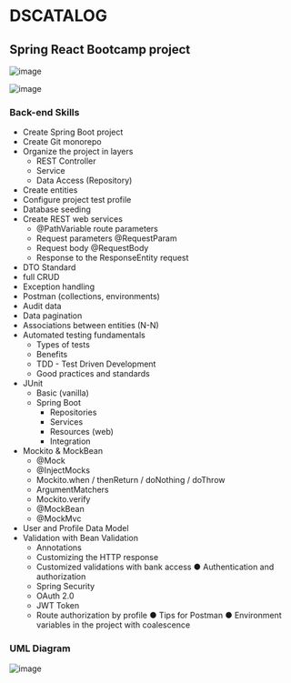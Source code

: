 # DSCATALOG

## Spring React Bootcamp project

![image](https://user-images.githubusercontent.com/95655712/190936412-8b3a3bf9-cfe7-4f4f-92c8-030f49f74737.png)

![image](https://user-images.githubusercontent.com/95655712/190936569-5a8e25c0-d9cb-43ad-81a5-f859225e3162.png)


### Back-end Skills

- Create Spring Boot project
- Create Git monorepo
- Organize the project in layers
  - REST Controller
  - Service
  - Data Access (Repository)
- Create entities
- Configure project test profile
- Database seeding
- Create REST web services
  - @PathVariable route parameters
  - Request parameters @RequestParam
  - Request body @RequestBody
  - Response to the ResponseEntity<T> request
- DTO Standard
- full CRUD
- Exception handling
- Postman (collections, environments)
- Audit data
- Data pagination
- Associations between entities (N-N)
- Automated testing fundamentals
  - Types of tests
  - Benefits
  - TDD - Test Driven Development
  - Good practices and standards
- JUnit
  - Basic (vanilla)
  - Spring Boot
    - Repositories
    - Services
    - Resources (web)
    - Integration
- Mockito & MockBean
  - @Mock
  - @InjectMocks
  - Mockito.when / thenReturn / doNothing / doThrow
  - ArgumentMatchers
  - Mockito.verify
  - @MockBean
  - @MockMvc
- User and Profile Data Model
- Validation with Bean Validation
  - Annotations
  - Customizing the HTTP response
  - Customized validations with bank access
● Authentication and authorization
  - Spring Security
  - OAuth 2.0
  - JWT Token
  - Route authorization by profile
● Tips for Postman
● Environment variables in the project with coalescence

### UML Diagram

![image](https://user-images.githubusercontent.com/95655712/184515609-4855c6f3-0e5c-457f-8ff7-40c4edd144c3.png)

